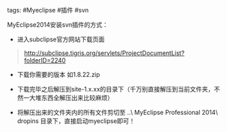 tags: #Myeclipse #插件 #svn 

MyEclipse2014安装svn插件的方式：

- 进入subclipse官方网站下载页面
> http://subclipse.tigris.org/servlets/ProjectDocumentList?folderID=2240

- 下载你需要的版本 如1.8.22.zip

- 下载完毕之后解压到site-1.x.xx的目录下（千万别直接解压到当前文件夹，不然一大堆东西全解压出来比较麻烦）

- 将解压出来的文件夹内的所有文件剪切至  ..\ MyEclipse Professional 2014\ dropins  目录下，直接启动myeclipse即可！